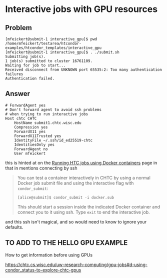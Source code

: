 # Interactive jobs with GPU resources

## Problem

```console
[mfeickert@submit-1 interactive_gpu]$ pwd
/home/mfeickert/testarea/htcondor-examples/htcondor_templates/interactive_gpu
[mfeickert@submit-1 interactive_gpu]$ . ./submit.sh
Submitting job(s).
1 job(s) submitted to cluster 16761109.
Waiting for job to start...
Received disconnect from UNKNOWN port 65535:2: Too many authentication failures
Authentication failed.
```

## Answer

```
# ForwardAgent yes
# Don't forward agent to avoid ssh problems
# when trying to run interactive jobs
Host chtc CHTC
    HostName submit1.chtc.wisc.edu
    Compression yes
    ForwardX11 yes
    ForwardX11Trusted yes
    IdentityFile ~/.ssh/id_ed25519-chtc
    IdentitiesOnly yes
    ForwardAgent no
    User mfeickert
```

this is hinted at on the [Running HTC jobs using Docker containers](https://chtc.cs.wisc.edu/uw-research-computing/docker-jobs.html#3-testing) page in that in mentions connecting by ssh

> You can test a container interactively in CHTC by using a normal Docker job submit file and using the interactive flag with `condor_submit`:
>
> ```
> [alice@submit]$ condor_submit -i docker.sub
> ```
> This should start a session inside the indicated Docker container and connect you to it using ssh.
> Type `exit` to end the interactive job.

and this ssh isn't magical, and so would need to know to ignore your defaults.

## TO ADD TO THE HELLO GPU EXAMPLE

How to get information before using GPUs

https://chtc.cs.wisc.edu/uw-research-computing/gpu-jobs#d-using-condor_status-to-explore-chtc-gpus
